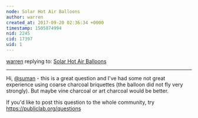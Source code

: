 ```yaml
---
node: Solar Hot Air Balloons
author: warren
created_at: 2017-09-20 02:36:34 +0000
timestamp: 1505874994
nid: 2245
cid: 17397
uid: 1
---
```




[warren](../profile/warren) replying to: [Solar Hot Air Balloons](../notes/mathew/5-29-2012/solar-hot-air-balloons)

----
Hi, [@suman](/profile/suman) - this is a great question and I've had some not great experience using coarse charcoal briquettes (the balloon did not fly very strongly). But maybe vine charcoal or art charcoal would be better. 

If you'd like to post this question to the whole community, try https://publiclab.org/questions